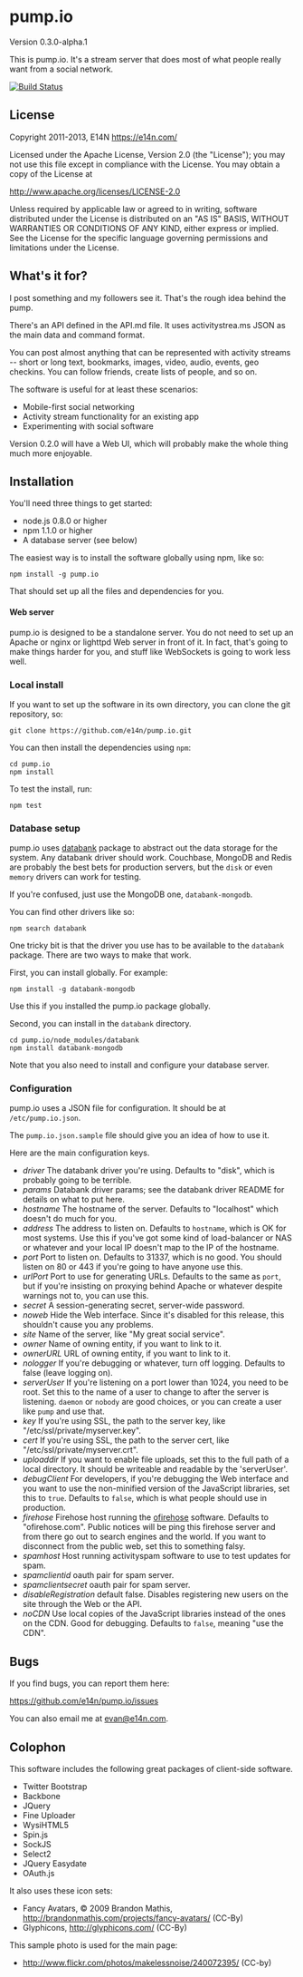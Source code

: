 # pump.io

Version 0.3.0-alpha.1

This is pump.io. It's a stream server that does most of what people
really want from a social network.

[![Build Status](https://secure.travis-ci.org/e14n/pump.io.png)](http://travis-ci.org/e14n/pump.io)

## License

Copyright 2011-2013, E14N https://e14n.com/

Licensed under the Apache License, Version 2.0 (the "License");
you may not use this file except in compliance with the License.
You may obtain a copy of the License at

http://www.apache.org/licenses/LICENSE-2.0

Unless required by applicable law or agreed to in writing, software
distributed under the License is distributed on an "AS IS" BASIS,
WITHOUT WARRANTIES OR CONDITIONS OF ANY KIND, either express or implied.
See the License for the specific language governing permissions and
limitations under the License.

## What's it for?

I post something and my followers see it. That's the rough idea behind
the pump.

There's an API defined in the API.md file. It uses activitystrea.ms
JSON as the main data and command format.

You can post almost anything that can be represented with activity
streams -- short or long text, bookmarks, images, video, audio,
events, geo checkins. You can follow friends, create lists of people,
and so on.

The software is useful for at least these scenarios:

* Mobile-first social networking
* Activity stream functionality for an existing app
* Experimenting with social software

Version 0.2.0 will have a Web UI, which will probably make the whole
thing much more enjoyable.

## Installation

You'll need three things to get started:

* node.js 0.8.0 or higher
* npm 1.1.0 or higher
* A database server (see below)

The easiest way is to install the software globally using npm, like
so:

    npm install -g pump.io

That should set up all the files and dependencies for you.

#### Web server

pump.io is designed to be a standalone server. You do not need
to set up an Apache or nginx or lighttpd Web server in front of
it. In fact, that's going to make things harder for you, and stuff
like WebSockets is going to work less well.

### Local install

If you want to set up the software in its own directory, you can clone
the git repository, so:

    git clone https://github.com/e14n/pump.io.git
    
You can then install the dependencies using `npm`:

    cd pump.io
    npm install

To test the install, run:

    npm test
    
### Database setup

pump.io uses [databank](https://github.com/evanp/databank)
package to abstract out the data storage for the system. Any databank
driver should work. Couchbase, MongoDB and Redis are probably the best
bets for production servers, but the `disk` or even `memory` drivers
can work for testing.

If you're confused, just use the MongoDB one, `databank-mongodb`.

You can find other drivers like so:

    npm search databank

One tricky bit is that the driver you use has to be available to the
`databank` package. There are two ways to make that work.

First, you can install globally. For example:

    npm install -g databank-mongodb

Use this if you installed the pump.io package globally.

Second, you can install in the `databank` directory.

    cd pump.io/node_modules/databank
    npm install databank-mongodb

Note that you also need to install and configure your database server.

### Configuration

pump.io uses a JSON file for configuration. It should be at
`/etc/pump.io.json`.

The `pump.io.json.sample` file should give you an idea of how to use
it.

Here are the main configuration keys.

* *driver* The databank driver you're using. Defaults to "disk", which
  is probably going to be terrible.
* *params* Databank driver params; see the databank driver README for
   details on what to put here.
* *hostname* The hostname of the server. Defaults to "localhost" which
   doesn't do much for you.
* *address* The address to listen on. Defaults to `hostname`, which is
   OK for most systems. Use this if you've got some kind of
   load-balancer or NAS or whatever and your local IP doesn't map to
   the IP of the hostname.
* *port* Port to listen on. Defaults to 31337, which is no good. You
   should listen on 80 or 443 if you're going to have anyone use this.
* *urlPort* Port to use for generating URLs. Defaults to the same as `port`,
  but if you're insisting on proxying behind Apache or whatever despite
  warnings not to, you can use this. 
* *secret* A session-generating secret, server-wide password.
* *noweb* Hide the Web interface. Since it's disabled for this release,
  this shouldn't cause you any problems.
* *site* Name of the server, like "My great social service".
* *owner* Name of owning entity, if you want to link to it.
* *ownerURL* URL of owning entity, if you want to link to it.
* *nologger* If you're debugging or whatever, turn off
  logging. Defaults to false (leave logging on).
* *serverUser* If you're listening on a port lower than 1024, you need
  to be root. Set this to the name of a user to change to after the
  server is listening. `daemon` or `nobody` are good choices, or you
  can create a user like `pump` and use that.
* *key* If you're using SSL, the path to the server key, like
   "/etc/ssl/private/myserver.key".
* *cert* If you're using SSL, the path to the server cert, like
   "/etc/ssl/private/myserver.crt".
* *uploaddir* If you want to enable file uploads, set this to the
  full path of a local directory. It should be writeable and readable by the 
  'serverUser'.
* *debugClient* For developers, if you're debugging the Web interface
  and you want to use the non-minified version of the JavaScript libraries,
  set this to `true`. Defaults to `false`, which is what people should
  use in production.
* *firehose* Firehose host running the
   [ofirehose](https://github.com/e14n/ofirehose) software. Defaults
   to "ofirehose.com". Public notices will be ping this firehose
   server and from there go out to search engines and the world. If
   you want to disconnect from the public web, set this to something
   falsy.
* *spamhost* Host running activityspam software to use to test updates for spam.
* *spamclientid* oauth pair for spam server.
* *spamclientsecret* oauth pair for spam server.
* *disableRegistration* default false. Disables registering new users on the
  site through the Web or the API.
* *noCDN* Use local copies of the JavaScript libraries instead of the
   ones on the CDN. Good for debugging. Defaults to `false`, meaning
   "use the CDN".

## Bugs

If you find bugs, you can report them here:

https://github.com/e14n/pump.io/issues

You can also email me at evan@e14n.com.

## Colophon

This software includes the following great packages of client-side software.

* Twitter Bootstrap
* Backbone
* JQuery
* Fine Uploader
* WysiHTML5
* Spin.js
* SockJS
* Select2
* JQuery Easydate
* OAuth.js

It also uses these icon sets:

* Fancy Avatars, © 2009 Brandon Mathis, http://brandonmathis.com/projects/fancy-avatars/ (CC-By)
* Glyphicons, http://glyphicons.com/ (CC-By)

This sample photo is used for the main page:

* http://www.flickr.com/photos/makelessnoise/240072395/ (CC-by)
